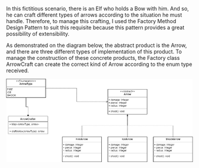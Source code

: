 In this fictitious scenario, there is an Elf who holds a Bow with him. And so, he can craft different types of arrows according to the situation he must handle. Therefore, to manage this crafting, I used the Factory Method Design Pattern to suit this requisite because this pattern provides a great possibility of extensibility. 

As demonstrated on the diagram below, the abstract product is the Arrow, and there are three different types of implementation of this product. To manage the construction of these concrete products, the Factory class ArrowCraft can create the correct kind of Arrow according to the enum type received.

![alt text](https://github.com/Rick-Addiction/Design-Patterns-Studies/blob/master/Factory/ARROW_CRAFTING.png?raw=true)

